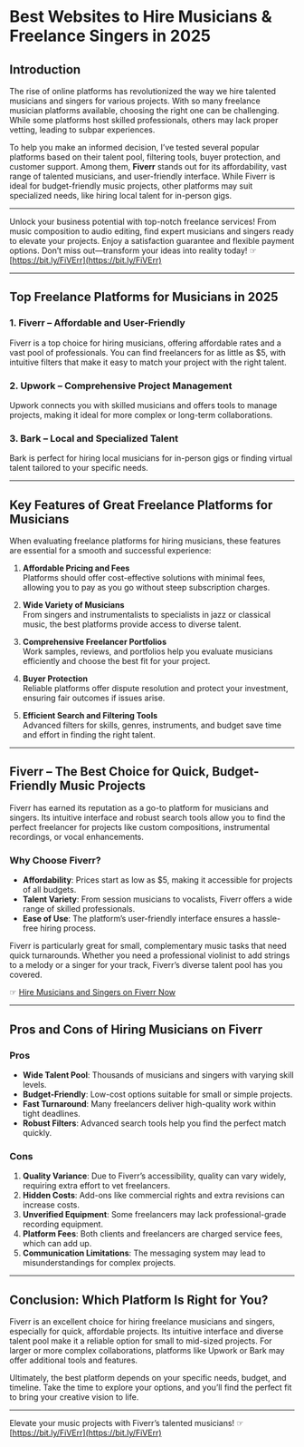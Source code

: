 # Best Websites to Hire Musicians & Freelance Singers in 2025

## Introduction

The rise of online platforms has revolutionized the way we hire talented musicians and singers for various projects. With so many freelance musician platforms available, choosing the right one can be challenging. While some platforms host skilled professionals, others may lack proper vetting, leading to subpar experiences.

To help you make an informed decision, I’ve tested several popular platforms based on their talent pool, filtering tools, buyer protection, and customer support. Among them, **Fiverr** stands out for its affordability, vast range of talented musicians, and user-friendly interface. While Fiverr is ideal for budget-friendly music projects, other platforms may suit specialized needs, like hiring local talent for in-person gigs.

---

Unlock your business potential with top-notch freelance services! From music composition to audio editing, find expert musicians and singers ready to elevate your projects. Enjoy a satisfaction guarantee and flexible payment options. Don’t miss out—transform your ideas into reality today! ☞ [https://bit.ly/FiVErr](https://bit.ly/FiVErr)

---

## Top Freelance Platforms for Musicians in 2025

### 1. **Fiverr** – Affordable and User-Friendly
Fiverr is a top choice for hiring musicians, offering affordable rates and a vast pool of professionals. You can find freelancers for as little as $5, with intuitive filters that make it easy to match your project with the right talent.

### 2. **Upwork** – Comprehensive Project Management
Upwork connects you with skilled musicians and offers tools to manage projects, making it ideal for more complex or long-term collaborations.

### 3. **Bark** – Local and Specialized Talent
Bark is perfect for hiring local musicians for in-person gigs or finding virtual talent tailored to your specific needs.

---

## Key Features of Great Freelance Platforms for Musicians

When evaluating freelance platforms for hiring musicians, these features are essential for a smooth and successful experience:

1. **Affordable Pricing and Fees**  
   Platforms should offer cost-effective solutions with minimal fees, allowing you to pay as you go without steep subscription charges.

2. **Wide Variety of Musicians**  
   From singers and instrumentalists to specialists in jazz or classical music, the best platforms provide access to diverse talent.

3. **Comprehensive Freelancer Portfolios**  
   Work samples, reviews, and portfolios help you evaluate musicians efficiently and choose the best fit for your project.

4. **Buyer Protection**  
   Reliable platforms offer dispute resolution and protect your investment, ensuring fair outcomes if issues arise.

5. **Efficient Search and Filtering Tools**  
   Advanced filters for skills, genres, instruments, and budget save time and effort in finding the right talent.

---

## Fiverr – The Best Choice for Quick, Budget-Friendly Music Projects

Fiverr has earned its reputation as a go-to platform for musicians and singers. Its intuitive interface and robust search tools allow you to find the perfect freelancer for projects like custom compositions, instrumental recordings, or vocal enhancements.

### **Why Choose Fiverr?**
- **Affordability**: Prices start as low as $5, making it accessible for projects of all budgets.
- **Talent Variety**: From session musicians to vocalists, Fiverr offers a wide range of skilled professionals.
- **Ease of Use**: The platform’s user-friendly interface ensures a hassle-free hiring process.

Fiverr is particularly great for small, complementary music tasks that need quick turnarounds. Whether you need a professional violinist to add strings to a melody or a singer for your track, Fiverr’s diverse talent pool has you covered.

☞ [Hire Musicians and Singers on Fiverr Now](https://bit.ly/FiVErr)

---

## Pros and Cons of Hiring Musicians on Fiverr

### **Pros**
- **Wide Talent Pool**: Thousands of musicians and singers with varying skill levels.
- **Budget-Friendly**: Low-cost options suitable for small or simple projects.
- **Fast Turnaround**: Many freelancers deliver high-quality work within tight deadlines.
- **Robust Filters**: Advanced search tools help you find the perfect match quickly.

### **Cons**
1. **Quality Variance**: Due to Fiverr’s accessibility, quality can vary widely, requiring extra effort to vet freelancers.
2. **Hidden Costs**: Add-ons like commercial rights and extra revisions can increase costs.
3. **Unverified Equipment**: Some freelancers may lack professional-grade recording equipment.
4. **Platform Fees**: Both clients and freelancers are charged service fees, which can add up.
5. **Communication Limitations**: The messaging system may lead to misunderstandings for complex projects.

---

## Conclusion: Which Platform Is Right for You?

Fiverr is an excellent choice for hiring freelance musicians and singers, especially for quick, affordable projects. Its intuitive interface and diverse talent pool make it a reliable option for small to mid-sized projects. For larger or more complex collaborations, platforms like Upwork or Bark may offer additional tools and features.

Ultimately, the best platform depends on your specific needs, budget, and timeline. Take the time to explore your options, and you’ll find the perfect fit to bring your creative vision to life.

---

Elevate your music projects with Fiverr’s talented musicians! ☞ [https://bit.ly/FiVErr](https://bit.ly/FiVErr)
